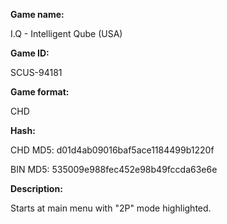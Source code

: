 **Game name:**

I.Q - Intelligent Qube (USA)

**Game ID:**

SCUS-94181

**Game format:**

CHD

**Hash:**

CHD MD5: d01d4ab09016baf5ace1184499b1220f

BIN MD5: 535009e988fec452e98b49fccda63e6e

**Description:**

Starts at main menu with "2P" mode highlighted.
